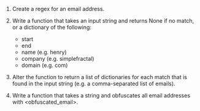 1. Create a regex for an email address.

2. Write a function that takes an input string and returns None if no match, or a dictionary of the following:
    - start
    - end
    - name (e.g. henry)
    - company (e.g. simplefractal)
    - domain (e.g. com)

3. Alter the function to return a list of dictionaries for each match that is found in the input string (e.g. a comma-separated list of emails).

4. Write a function that takes a string and obfuscates all email addresses with <obfuscated_email>.